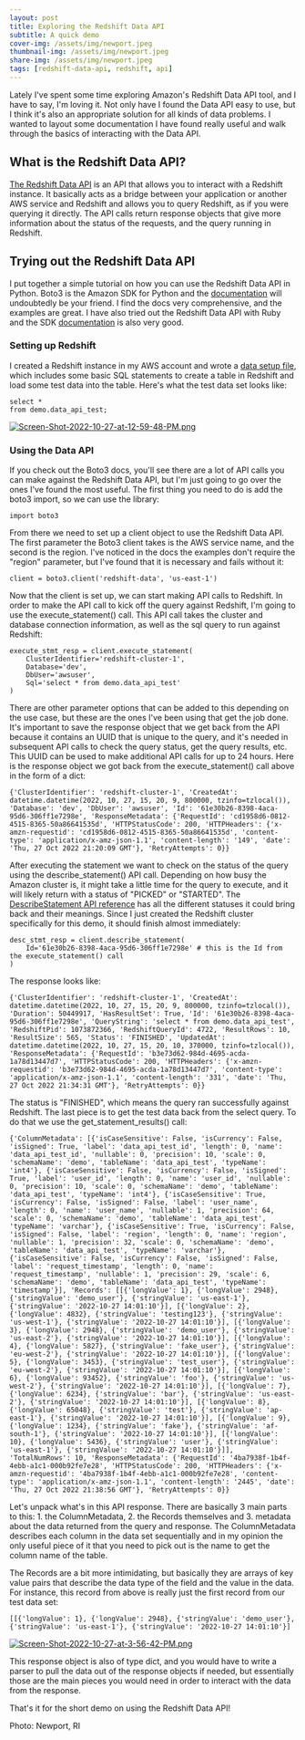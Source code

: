 ```yaml
---
layout: post
title: Exploring the Redshift Data API
subtitle: A quick demo
cover-img: /assets/img/newport.jpeg
thumbnail-img: /assets/img/newport.jpeg
share-img: /assets/img/newport.jpeg
tags: [redshift-data-api, redshift, api]
---
```


Lately I've spent some time exploring Amazon's Redshift Data API tool, and I have to say, I'm loving it. Not only have I found the Data API easy to use, but I think it's also an appropriate solution for all kinds of data problems. I wanted to layout some documentation I have found really useful and walk through the basics of interacting with the Data API.

## What is the Redshift Data API?
[The Redshift Data API](https://docs.aws.amazon.com/redshift/latest/mgmt/data-api.html) is an API that allows you to interact with a Redshift instance. It basically acts as a bridge between your application or another AWS service and Redshift and allows you to query Redshift, as if you were querying it directly. The API calls return response objects that give more information about the status of the requests, and the query running in Redshift.

## Trying out the Redshift Data API
I put together a simple tutorial on how you can use the Redshift Data API in Python. Boto3 is the Amazon SDK for Python and the [documentation]((https://boto3.amazonaws.com/v1/documentation/api/latest/reference/services/redshift-data.html#RedshiftDataAPIService.Client.execute_statement)) will undoubtedly be your friend. I find the docs very comprehensive, and the examples are great. I have also tried out the Redshift Data API with Ruby and the SDK [documentation]((https://boto3.amazonaws.com/v1/documentation/api/latest/reference/services/redshift-data.html#RedshiftDataAPIService.Client.execute_statement)) is also very good. 

### Setting up Redshift
I created a Redshift instance in my AWS account and wrote a [data setup file](https://github.com/smpotts/data-api-explorer/blob/main/redshift_ddl/data_setup.sql), which includes some basic SQL statements to create a table in Redshift and load some test data into the table. Here's what the test data set looks like:
```
select *
from demo.data_api_test;
```
[![Screen-Shot-2022-10-27-at-12-59-48-PM.png](https://i.postimg.cc/xTWpSq0m/Screen-Shot-2022-10-27-at-12-59-48-PM.png)](https://postimg.cc/3dFFX80r)

### Using the Data API
If you check out the Boto3 docs, you'll see there are a lot of API calls you can make against the Redshift Data API, but I'm just going to go over the ones I've found the most useful. The first thing you need to do is add the boto3 import, so we can use the library:
```
import boto3
```
From there we need to set up a client object to use the Redshift Data API. The first parameter the Boto3 client takes is the AWS service name, and the second is the region. I've noticed in the docs the examples don't require the "region" parameter, but I've found that it is necessary and fails without it:
```
client = boto3.client('redshift-data', 'us-east-1')
```
Now that the client is set up, we can start making API calls to Redshift. In order to make the API call to kick off the query against Redshift, I'm going to use the execute_statement() call. This API call takes the cluster and database connection information, as well as the sql query to run against Redshift:
```
execute_stmt_resp = client.execute_statement(
    ClusterIdentifier='redshift-cluster-1',
    Database='dev',
    DbUser='awsuser',
    Sql='select * from demo.data_api_test'
)
```
There are other parameter options that can be added to this depending on the use case, but these are the ones I've been using that get the job done. It's important to save the response object that we get back from the API because it contains an UUID that is unique to the query, and it's needed in subsequent API calls to check the query status, get the query results, etc. This UUID can be used to make additional API calls for up to 24 hours. Here is the response object we got back from the execute_statement() call above in the form of a dict:
```
{'ClusterIdentifier': 'redshift-cluster-1', 'CreatedAt': datetime.datetime(2022, 10, 27, 15, 20, 9, 800000, tzinfo=tzlocal()), 'Database': 'dev', 'DbUser': 'awsuser', 'Id': '61e30b26-8398-4aca-95d6-306ff1e7298e', 'ResponseMetadata': {'RequestId': 'cd1958d6-0812-4515-8365-50a86641535d', 'HTTPStatusCode': 200, 'HTTPHeaders': {'x-amzn-requestid': 'cd1958d6-0812-4515-8365-50a86641535d', 'content-type': 'application/x-amz-json-1.1', 'content-length': '149', 'date': 'Thu, 27 Oct 2022 21:20:09 GMT'}, 'RetryAttempts': 0}}
```
After executing the statement we want to check on the status of the query using the describe_statement() API call. Depending on how busy the Amazon cluster is, it might take a little time for the query to execute, and it will likely return with a status of "PICKED" or "STARTED". The [DescribeStatement API reference](https://docs.aws.amazon.com/redshift-data/latest/APIReference/API_DescribeStatement.html) has all the different statuses it could bring back and their meanings. Since I just created the Redshift cluster specifically for this demo, it should finish almost immediately:
```
desc_stmt_resp = client.describe_statement(
    Id='61e30b26-8398-4aca-95d6-306ff1e7298e' # this is the Id from the execute_statement() call
)
```
The response looks like:
```
{'ClusterIdentifier': 'redshift-cluster-1', 'CreatedAt': datetime.datetime(2022, 10, 27, 15, 20, 9, 800000, tzinfo=tzlocal()), 'Duration': 50449917, 'HasResultSet': True, 'Id': '61e30b26-8398-4aca-95d6-306ff1e7298e', 'QueryString': 'select * from demo.data_api_test', 'RedshiftPid': 1073872366, 'RedshiftQueryId': 4722, 'ResultRows': 10, 'ResultSize': 565, 'Status': 'FINISHED', 'UpdatedAt': datetime.datetime(2022, 10, 27, 15, 20, 10, 370000, tzinfo=tzlocal()), 'ResponseMetadata': {'RequestId': 'b3e73d62-984d-4695-acda-1a78d13447d7', 'HTTPStatusCode': 200, 'HTTPHeaders': {'x-amzn-requestid': 'b3e73d62-984d-4695-acda-1a78d13447d7', 'content-type': 'application/x-amz-json-1.1', 'content-length': '331', 'date': 'Thu, 27 Oct 2022 21:34:31 GMT'}, 'RetryAttempts': 0}}
```
The status is "FINISHED", which means the query ran successfully against Redshift. The last piece is to get the test data back from the select query. To do that we use the get_statement_results() call:
```
{'ColumnMetadata': [{'isCaseSensitive': False, 'isCurrency': False, 'isSigned': True, 'label': 'data_api_test_id', 'length': 0, 'name': 'data_api_test_id', 'nullable': 0, 'precision': 10, 'scale': 0, 'schemaName': 'demo', 'tableName': 'data_api_test', 'typeName': 'int4'}, {'isCaseSensitive': False, 'isCurrency': False, 'isSigned': True, 'label': 'user_id', 'length': 0, 'name': 'user_id', 'nullable': 0, 'precision': 10, 'scale': 0, 'schemaName': 'demo', 'tableName': 'data_api_test', 'typeName': 'int4'}, {'isCaseSensitive': True, 'isCurrency': False, 'isSigned': False, 'label': 'user_name', 'length': 0, 'name': 'user_name', 'nullable': 1, 'precision': 64, 'scale': 0, 'schemaName': 'demo', 'tableName': 'data_api_test', 'typeName': 'varchar'}, {'isCaseSensitive': True, 'isCurrency': False, 'isSigned': False, 'label': 'region', 'length': 0, 'name': 'region', 'nullable': 1, 'precision': 32, 'scale': 0, 'schemaName': 'demo', 'tableName': 'data_api_test', 'typeName': 'varchar'}, {'isCaseSensitive': False, 'isCurrency': False, 'isSigned': False, 'label': 'request_timestamp', 'length': 0, 'name': 'request_timestamp', 'nullable': 1, 'precision': 29, 'scale': 6, 'schemaName': 'demo', 'tableName': 'data_api_test', 'typeName': 'timestamp'}], 'Records': [[{'longValue': 1}, {'longValue': 2948}, {'stringValue': 'demo_user'}, {'stringValue': 'us-east-1'}, {'stringValue': '2022-10-27 14:01:10'}], [{'longValue': 2}, {'longValue': 4832}, {'stringValue': 'testing123'}, {'stringValue': 'us-west-1'}, {'stringValue': '2022-10-27 14:01:10'}], [{'longValue': 3}, {'longValue': 2948}, {'stringValue': 'demo_user'}, {'stringValue': 'us-east-2'}, {'stringValue': '2022-10-27 14:01:10'}], [{'longValue': 4}, {'longValue': 5827}, {'stringValue': 'fake_user'}, {'stringValue': 'eu-west-2'}, {'stringValue': '2022-10-27 14:01:10'}], [{'longValue': 5}, {'longValue': 3453}, {'stringValue': 'test_user'}, {'stringValue': 'eu-west-2'}, {'stringValue': '2022-10-27 14:01:10'}], [{'longValue': 6}, {'longValue': 93452}, {'stringValue': 'foo'}, {'stringValue': 'us-west-2'}, {'stringValue': '2022-10-27 14:01:10'}], [{'longValue': 7}, {'longValue': 6234}, {'stringValue': 'bar'}, {'stringValue': 'us-east-2'}, {'stringValue': '2022-10-27 14:01:10'}], [{'longValue': 8}, {'longValue': 65048}, {'stringValue': 'test'}, {'stringValue': 'ap-east-1'}, {'stringValue': '2022-10-27 14:01:10'}], [{'longValue': 9}, {'longValue': 1234}, {'stringValue': 'fake'}, {'stringValue': 'af-south-1'}, {'stringValue': '2022-10-27 14:01:10'}], [{'longValue': 10}, {'longValue': 5436}, {'stringValue': 'user'}, {'stringValue': 'us-east-1'}, {'stringValue': '2022-10-27 14:01:10'}]], 'TotalNumRows': 10, 'ResponseMetadata': {'RequestId': '4ba7938f-1b4f-4ebb-a1c1-000b92fe7e28', 'HTTPStatusCode': 200, 'HTTPHeaders': {'x-amzn-requestid': '4ba7938f-1b4f-4ebb-a1c1-000b92fe7e28', 'content-type': 'application/x-amz-json-1.1', 'content-length': '2445', 'date': 'Thu, 27 Oct 2022 21:38:56 GMT'}, 'RetryAttempts': 0}}
```
Let's unpack what's in this API response. There are basically 3 main parts to this: 1. the ColumnMetadata, 2. the Records themselves and 3. metadata about the data returned from the query and response. The ColumnMetadata describes each column in the data set sequentially and in my opinion the only useful piece of it that you need to pick out is the name to get the column name of the table. 

The Records are a bit more intimidating, but basically they are arrays of key value pairs that describe the data type of the field and the value in the data. For instance, this record from above is really just the first record from our test data set:
```
[[{'longValue': 1}, {'longValue': 2948}, {'stringValue': 'demo_user'}, {'stringValue': 'us-east-1'}, {'stringValue': '2022-10-27 14:01:10'}]
```
[![Screen-Shot-2022-10-27-at-3-56-42-PM.png](https://i.postimg.cc/63xknvBV/Screen-Shot-2022-10-27-at-3-56-42-PM.png)](https://postimg.cc/d7nNKDkD)

This response object is also of type dict, and you would have to write a parser to pull the data out of the response objects if needed, but essentially those are the main pieces you would need in order to interact with the data from the response.

That's it for the short demo on using the Redshift Data API!

Photo: Newport, RI 